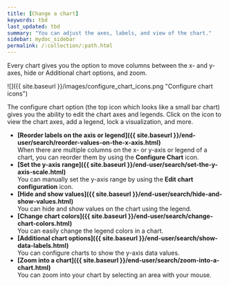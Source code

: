 ```yaml
---
title: [Change a chart]
keywords: tbd
last_updated: tbd
summary: "You can adjust the axes, labels, and view of the chart."
sidebar: mydoc_sidebar
permalink: /:collection/:path.html
---
```

Every chart gives you the option to move columns between the x- and y-axes, hide or Additional chart options, and zoom.

 ![]({{ site.baseurl }}/images/configure_chart_icons.png "Configure chart icons")

The configure chart option (the top icon which looks like a small bar chart) gives you the ability to edit the chart axes and legends. Click on the icon to view the chart axes, add a legend, lock a visualization, and more.

-   **[Reorder labels on the axis or legend]({{ site.baseurl }}/end-user/search/reorder-values-on-the-x-axis.html)**  
When there are multiple columns on the x- or y-axis or legend of a chart, you can reorder them by using the **Configure Chart** icon.
-   **[Set the y-axis range]({{ site.baseurl }}/end-user/search/set-the-y-axis-scale.html)**  
You can manually set the y-axis range by using the **Edit chart configuration** icon.
-   **[Hide and show values]({{ site.baseurl }}/end-user/search/hide-and-show-values.html)**  
You can hide and show values on the chart using the legend.
-   **[Change chart colors]({{ site.baseurl }}/end-user/search/change-chart-colors.html)**  
You can easily change the legend colors in a chart.
-   **[Additional chart options]({{ site.baseurl }}/end-user/search/show-data-labels.html)**  
You can configure charts to show the y-axis data values.
-   **[Zoom into a chart]({{ site.baseurl }}/end-user/search/zoom-into-a-chart.html)**  
You can zoom into your chart by selecting an area with your mouse.
